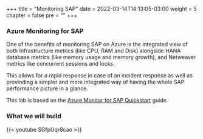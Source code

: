 +++
title = "Monitoring SAP"
date = 2022-03-14T14:13:05-03:00
weight = 5
chapter = false
pre = "<b></b>"
+++


### Azure Monitoring for SAP

One of the benefits of monitoring SAP on Azure is the integrated view of both Infrastructure metrics (like CPU, RAM and Disk) alongside HANA database metrics (like memory usage and memory growth), and Netweaver metrics like concurrent sessions and locks. 

This allows for a rapid response in case of an incident response as well as provinding a simpler and more integrated way of having the whole SAP performance picture in a glance. 

This lab is based on the [Azure Monitor for SAP Quickstart](https://docs.microsoft.com/en-us/azure/virtual-machines/workloads/sap/azure-monitor-sap-quickstart) guide. 


### What we will build

{{< youtube SGfpUqr8cao >}}